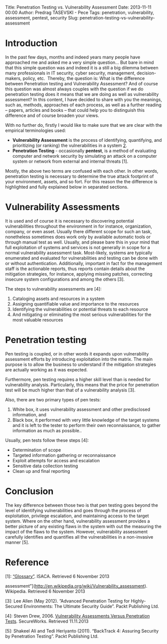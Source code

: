 Title: Penetration Testing vs. Vulnerability Assessment
Date: 2013-11-11 00:00
Author: Predrag TASEVSKI - Pece
Tags: penetration, vulnerability, assessment, pentest, security
Slug: penetration-testing-vs-vulnerability-assessment

Introduction
============

</p>

In the past few days, months and indeed years many people have
approached me and asked me a very simple question… But bare in mind that
this simple question was and indeed it is a still a big dilemma between
many professionals in IT security, cyber security, management,
decision-makers, policy, etc.  Thereby, the question is: What is the
difference between Penetration testing and Vulnerability Assessment? And
of course this question was almost always couples with the question if
we do penetration testing does it means that we are doing as well as
vulnerability assessment? In this content, I have decided to share with
you the meanings, such as, methods, approaches of each process, as well
as a further reading – papers, articles and books – that could help you
to distinguish this difference and of course broaden your views.

</p>

With no further do, firstly I would like to make sure that we are clear
with the empirical terminologies used:

</p>

-   **Vulnerability Assessment** is the process of identifying,
    quantifying, and prioritizing (or ranking) the vulnerabilities in a
    system [2].
-   **Penetration Testing** - occasionally **pentest**, is a method of
    evaluating computer and network security by simulating an attack on
    a computer system or network from external and internal threats [1].

</p>

Mostly, the above two terms are confused with each other. In other
words, penetration testing is necessary to determine the true attack
footprint of your environment, assets, and so fort. For this reason the
the difference is highlighted and fully explained below in separated
sections.

</p>

Vulnerability Assessments
=========================

</p>

It is used and of course it is necessary to discovering potential
vulnerabilities throughout the environment in for instance,
organization, company, or even asset. Usually there different scope for
such an task, nonetheless sometimes does work only by available
automatic tools or through manual test as well. Usually, and please bare
this in your mind that full exploitation of systems and services is not
generally in scope for a normal vulnerability assessment task.
Most-likely, systems are typically enumerated and evaluated for
vulnerabilities and testing can be done with or without authentication.
Additionally, important in fact for the management staff is the
actionable reports, thus reports contain details about the mitigation
strategies, for instance, applying missing patches, correcting insecure
system configurations and among the others [3].

</p>

The steps to vulnerability assessments are [4]:

</p>

1.  Cataloging assets and resources in a system
2.  Assigning quantifiable value and importance to the resources
3.  Identifying the vulnerabilities or potential threats to each
    resource
4.  And mitigating or eliminating the most serious vulnerabilities for
    the most valuable resources

</p>

Penetration testing
===================

</p>

Pen testing is coupled, or in other words it expands upon vulnerability
assessment efforts by introducing exploitation into the matrix. The main
purpose is to allow the business to understand if the mitigation
strategies are actually working as it was expected.

</p>

Furthermore, pen testing requires a higher skill level than is needed
for vulnerability analysis. Particularly, this means that the price for
penetration test will be much higher than that of a vulnerability
analysis [3].

</p>

Also, there are two primary types of pen tests:

</p>

1.  White box, it uses vulnerability assessment and other predisclosed
    information, and
2.  Black box, it performed with very little knowledge of the target
    systems and it is left to the tester to perform their own
    reconnaissance, to gather information as much as possible..

</p>

Usually, pen tests follow these steps [4]:

</p>

-   Determination of scope
-   Targeted information gathering or reconnaissance
-   Exploit attempts for access and escalation
-   Sensitive data collection testing
-   Clean up and final reporting

</p>

Conclusion
==========

</p>

The key difference between those two is that pen testing goes beyond the
level of identifying vulnerabilities and goes through the process of
exploitation, privilege escalation, and maintaining access to the target
system. Where on the other hand, vulnerability assessment provides a
better picture of any existing flaws in the system with out the
measuring the impact of the flaws to the system. However, vulnerability
assessment carefully identifies and quantifies all the vulnerabilities
in a non-invasive manner [5].

</p>

Reference
=========

</p>

[1]:
[“Glossary”](http://www.isaca.org/Pages/Glossary.aspx?tid=651&amp;char=P "Glossary - isaca").
ISACA. Retrieved 6 November 2013

</p>

[2]: ["Vulnerability
assessment”](http://en.wikipedia.org/wiki/Vulnerability_assessment).
Wikipedia. Retrieved 6 November 2013

</p>

[3]: Lee Allen (May 2012). ”Advanced Penetration Testing for
Highly-Secured Environments: The Ultimate Security Guide”. Packt
Publishing Ltd.

</p>

[4]: Steven Drew, 2006. [Vulnerability Assessments Versus Penetration
Tests](http://www.secureworks.com/resources/newsletter/2006-03/).
SecureWorks. Retrieved 11.11.2013

</p>

[5]: Shakeel Ali and Tedi Heriyanto (2011). “BackTrack 4: Assuring
Security by Penetration Testing”. Packt Publishing Ltd.

</p>

